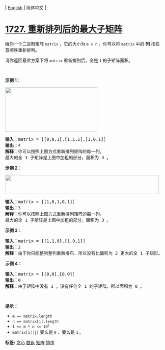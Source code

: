 | [English](README_EN.md) | 简体中文 |

# [1727. 重新排列后的最大子矩阵](https://leetcode.cn/problems/largest-submatrix-with-rearrangements)
<p>给你一个二进制矩阵 <code>matrix</code> ，它的大小为 <code>m x n</code> ，你可以将 <code>matrix</code> 中的 <strong>列</strong> 按任意顺序重新排列。</p>

<p>请你返回最优方案下将 <code>matrix</code> 重新排列后，全是 <code>1</code> 的子矩阵面积。</p>

<p> </p>

<p><strong>示例 1：</strong></p>

<p><strong><img alt="" src="https://assets.leetcode-cn.com/aliyun-lc-upload/uploads/2021/01/17/screenshot-2020-12-30-at-40536-pm.png" style="width: 300px; height: 144px;" /></strong></p>

<pre>
<b>输入：</b>matrix = [[0,0,1],[1,1,1],[1,0,1]]
<b>输出：</b>4
<b>解释：</b>你可以按照上图方式重新排列矩阵的每一列。
最大的全 1 子矩阵是上图中加粗的部分，面积为 4 。
</pre>

<p><strong>示例 2：</strong></p>

<p><img alt="" src="https://assets.leetcode-cn.com/aliyun-lc-upload/uploads/2021/01/17/screenshot-2020-12-30-at-40852-pm.png" style="width: 500px; height: 62px;" /></p>

<pre>
<b>输入：</b>matrix = [[1,0,1,0,1]]
<b>输出：</b>3
<b>解释：</b>你可以按照上图方式重新排列矩阵的每一列。
最大的全 1 子矩阵是上图中加粗的部分，面积为 3 。
</pre>

<p><strong>示例 3：</strong></p>

<pre>
<b>输入：</b>matrix = [[1,1,0],[1,0,1]]
<b>输出：</b>2
<b>解释：</b>由于你只能整列整列重新排布，所以没有比面积为 2 更大的全 1 子矩形。</pre>

<p><strong>示例 4：</strong></p>

<pre>
<b>输入：</b>matrix = [[0,0],[0,0]]
<b>输出：</b>0
<b>解释：</b>由于矩阵中没有 1 ，没有任何全 1 的子矩阵，所以面积为 0 。</pre>

<p> </p>

<p><strong>提示：</strong></p>

<ul>
	<li><code>m == matrix.length</code></li>
	<li><code>n == matrix[i].length</code></li>
	<li><code>1 <= m * n <= 10<sup>5</sup></code></li>
	<li><code>matrix[i][j]</code> 要么是 <code>0</code> ，要么是 <code>1</code> 。</li>
</ul>

**标签:**  [贪心](https://leetcode.cn/tag/greedy) [数组](https://leetcode.cn/tag/array) [矩阵](https://leetcode.cn/tag/matrix) [排序](https://leetcode.cn/tag/sorting) 